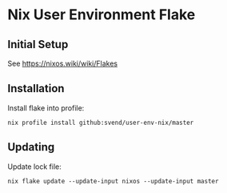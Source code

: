 # Nix User Environment Flake

## Initial Setup

See  https://nixos.wiki/wiki/Flakes

## Installation

Install flake into profile:

``` shell
nix profile install github:svend/user-env-nix/master
```

## Updating

Update lock file:

``` shell
nix flake update --update-input nixos --update-input master
```


